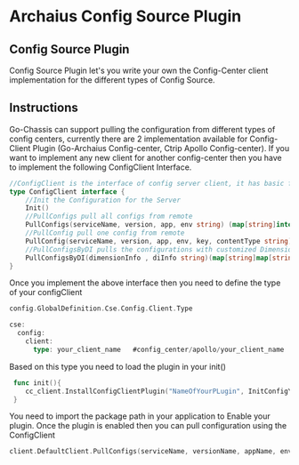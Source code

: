 # Archaius Config Source Plugin

## Config Source Plugin
Config Source Plugin let's you write your own the Config-Center client implementation for the different types of Config Source.

## Instructions
Go-Chassis can support pulling the configuration from different types of config centers, currently there are 2 
implementation available for Config-Client Plugin (Go-Archaius Config-center, Ctrip Apollo Config-center). If you want to 
implement any new client for another config-center then you have to implement the following ConfigClient Interface.

```go
//ConfigClient is the interface of config server client, it has basic func to interact with config server
type ConfigClient interface {
	//Init the Configuration for the Server
	Init()
	//PullConfigs pull all configs from remote
	PullConfigs(serviceName, version, app, env string) (map[string]interface{}, error)
	//PullConfig pull one config from remote
	PullConfig(serviceName, version, app, env, key, contentType string) (interface{}, error)
	//PullConfigsByDI pulls the configurations with customized DimensionInfo/Project
	PullConfigsByDI(dimensionInfo , diInfo string)(map[string]map[string]interface{}, error)
}
```

Once you implement the above interface then you need to define the type of your configClient

```go
config.GlobalDefinition.Cse.Config.Client.Type
```

```go
cse:
  config:
    client:
      type: your_client_name   #config_center/apollo/your_client_name
```
Based on this type you need to load the plugin in your init()

```go
 func init(){
 	cc_client.InstallConfigClientPlugin("NameOfYourPLugin", InitConfigYourPlugin)
 }

```
You need to import the package path in your application to Enable your plugin. Once the plugin is enabled then you can pull configuration using the ConfigClient

```go
client.DefaultClient.PullConfigs(serviceName, versionName, appName, env)
```